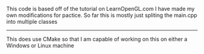 This code is based off of the tutorial on LearnOpenGL.com
I have made my own modifications for pactice.
So far this is mostly just spliting the main.cpp into multiple classes

---------------

This does use CMake so that I am capable of working on this on either a Windows or Linux machine
